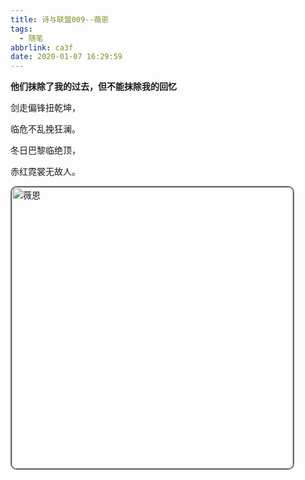 ```yaml
---
title: 诗与联盟009--薇恩
tags:
  - 随笔
abbrlink: ca3f
date: 2020-01-07 16:29:59
---
```


**他们抹除了我的过去，但不能抹除我的回忆**

<!--more-->
剑走偏锋扭乾坤，

临危不乱挽狂澜。

冬日巴黎临绝顶，

赤红霓裳无故人。

<div>
  <img style="width: 450px; border-radius:10px; border:2px solid #696969" src="http://img.buxiaoxing.com/uPic/2022/07/26002756-QQcPms-image-20220726002734698.png" alt="薇恩" />
</div>

